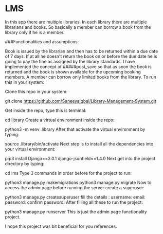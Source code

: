 # LMS
In this app there are multiple libraries. In each library there are multiple librarians and books. So basically a member can borrow a book from the library only if he is a member.

###Functionalities and assumptions:

Book is issued by the librarian and then has to be returned within a due date of 7 days.
If at all he doesn't return the book on or before the due date he is going to pay the fine as assigned by the library standards.
I have implemented the concept of #####post_save so that as soon the book is returned and the book is shown available for the upcoming booking members.
A member can borrow only limited books from the library.
To run this in your system:

Clone this repo in your system:

git clone https://github.com/SaneeyaIqbal/Library-Management-System.git

Get inside the repo, type this is terminal:

cd library
Create a virtual environment inside the repo:

python3 -m venv .library
After that activate the virtual environment by typing:

source .library/bin/activate
Next step is to install all the dependencies into your virtual environment:

pip3 install 
Django==3.0.1
django-jsonfield==1.4.0
Next get into the project directory by typing:

cd lms
Type 3 commands in order before for the project to run:

python3 manage.py makemigrations
python3 manage.py migrate
Now to access the admin page before running the server create a superuser:

python3 manage.py createsuperuser
fill the details :
username: <ur choice>
email: <optional>
password: <password>
confirm password: <confirm the password>
After filling all these to run the project:

python3 manage.py runserver
This is just the admin page functionality project.

I hope this project was bit beneficial for you references.
